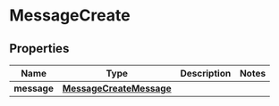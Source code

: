 
# MessageCreate

## Properties
Name | Type | Description | Notes
------------ | ------------- | ------------- | -------------
**message** | [**MessageCreateMessage**](MessageCreateMessage.md) |  | 



